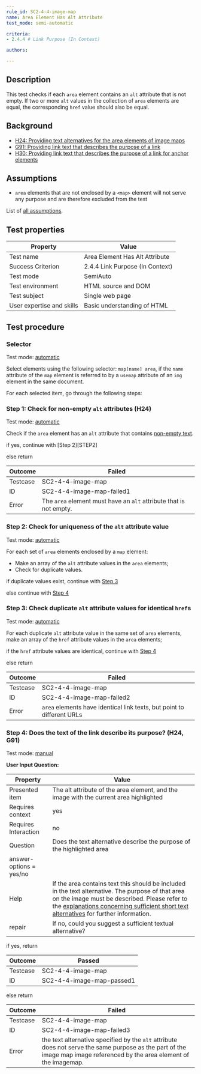 ```yaml
---
rule_id: SC2-4-4-image-map
name: Area Element Has Alt Attribute
test_mode: semi-automatic

criteria:
- 2.4.4 # Link Purpose (In Context)

authors:

---
```


## Description

This test checks if each `area` element contains an `alt` attribute that is not empty. If two or more `alt` values in the collection of `area` elements are equal, the corresponding `href` value should also be equal.

## Background

- [H24: Providing text alternatives for the area elements of image maps](http://www.w3.org/TR/2015/NOTE-WCAG20-TECHS-20150226/H24.html)
- [G91: Providing link text that describes the purpose of a link](http://www.w3.org/TR/2015/NOTE-WCAG20-TECHS-20150226/G91.html)
- [H30: Providing link text that describes the purpose of a link for anchor elements](http://www.w3.org/TR/2015/NOTE-WCAG20-TECHS-20150226/H30.html)

## Assumptions

- `area` elements that are not enclosed by a `<map>` element will not serve any purpose and are therefore excluded from the test

List of [all assumptions][ASUMPT].

## Test properties

| Property          | Value
|-------------------|----
| Test name         | Area Element Has Alt Attribute
| Success Criterion | 2.4.4 Link Purpose (In Context)
| Test mode         | SemiAuto
| Test environment  | HTML source and DOM
| Test subject      | Single web page
| User expertise and skills | Basic understanding of HTML

## Test procedure

### Selector

Test mode: [automatic][AUTO]

Select elements using the following selector: `map[name] area`, if the `name` attribute of the `map` element is referred to by a `usemap` attribute of an `img` element in the same document.

For each selected item, go through the following steps:

### Step 1: Check for non-empty `alt` attributes (H24)

Test mode: [automatic][AUTO]

Check if the `area` element has an `alt` attribute that contains [non-empty text][NEMPTY].

if yes, continue with [Step 2][STEP2]

else return

| Outcome  | Failed
|----------|-----
| Testcase | SC2-4-4-image-map
| ID       | SC2-4-4-image-map-failed1
| Error    | The `area` element must have an `alt` attribute that is not empty.

### Step 2: Check for uniqueness of the `alt` attribute value

Test mode: [automatic][AUTO]

For each set of `area` elements enclosed by a `map` element:

- Make an array of the `alt` attribute values in the `area` elements;
- Check for duplicate values.

if duplicate values exist, continue with [Step 3][STEP_3]

else continue with [Step 4][STEP_4]

### Step 3: Check duplicate `alt` attribute values for identical `href`s

Test mode: [automatic][AUTO]

For each duplicate `alt` attribute value in the same set of `area` elements, make an array of the `href` attribute values in the `area` elements;

if the `href` attribute values are identical, continue with [Step 4][STEP_4]

else return

| Outcome  | Failed
|----------|-----
| Testcase | SC2-4-4-image-map
| ID       | SC2-4-4-image-map-failed2
| Error    | `area` elements have identical link texts, but point to different URLs

### Step 4: Does the text of the link describe its purpose? (H24, G91)

Test mode: [manual][MANUAL]

**User Input Question:**

| Property             | Value
|----------------------|---------
| Presented item       | The alt attribute of the area element, and the image with the current area highlighted
| Requires context     | yes
| Requires Interaction | no
| Question             | Does the text alternative describe the purpose of the highlighted area
|answer-options = yes/no
| Help                 | If the area contains text this should be included in the text alternative. The purpose of that area on the image must be described. Please refer to the [explanations concerning sufficient short text alternatives](https://www.w3.org/community/auto-wcag/wiki/Sufficient_short_text_description) for further information.
|repair                | If no, could you suggest a sufficient textual alternative?

if yes, return

| Outcome  | Passed
|----------|-----
| Testcase | SC2-4-4-image-map
| ID       | SC2-4-4-image-map-passed1

else return

| Outcome  | Failed
|----------|-----
| Testcase | SC2-4-4-image-map
| ID       | SC2-4-4-image-map-failed3
| Error    | the text alternative specified by the `alt` attribute does not serve the same purpose as the part of the image map image referenced by the area element of the imagemap.

[AUTO]: ../pages/test-modes.html#automatic
[MANUAL]: ../pages/test-modes.html#manual
[STEP_2]: #step-2-check-for-uniqueness-of-the-alt-attribute-value
[STEP_3]: #step-3-check-duplicate-alt-attribute-values-for-identical-href-s
[STEP_4]: #step-4-does-the-text-of-the-link-describe-its-purpose-h24-g91
[ASUMPT]: ../pages/assumptions.html
[NEMPTY]: ../pages/algorihms/none-empty.html